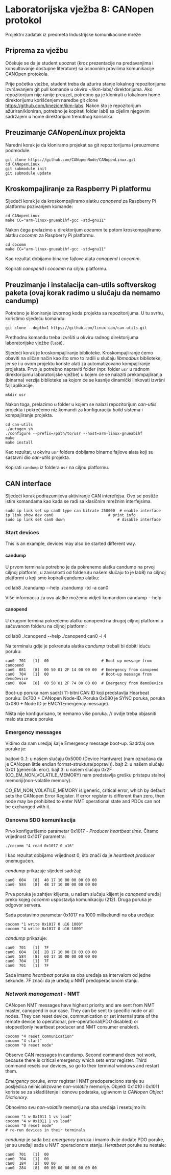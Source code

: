 # Laboratorijska vježba 8: CANopen protokol

Projektni zadatak iz predmeta Industrijske komunikacione mreže

## Priprema za vježbu

<p>
Očekuje se da je student upoznat (kroz prezentacije na predavanjima i konsultovanje dostupne literature) sa osnovnim pravilima komunikacije CANOpen protokola.

Prije početka vježbe, student treba da ažurira stanje lokalnog repozitorijuma izvršavanjem git pull komande u okviru ~/ikm-labs/ direktorijuma. Ako repozitorijum nije ranije preuzet, potrebno ga je klonirati u lokalnom home direktorijumu korišćenjem naredbe git clone https://github.com/knezicm/ikm-labs. Nakon što je repozitorijum ažuriran/kloniran, potrebno je kopirati folder lab8 sa cijelim njegovim sadržajem u home direktorijum trenutnog korisnika.


## Preuzimanje *CANopenLinux* projekta

Naredni korak je da kloniramo projekat sa git repozitorijuma i preuzmemo podmodule.

    git clone https://github.com/CANopenNode/CANopenLinux.git
    cd CANopenLinux
    git submodule init
    git submodule update
    
## Kroskompajliranje za Raspberry Pi platformu

Sljedeći korak je da kroskompajliramo alatku *canopend* za Raspberry Pi platformu pozivanjem komande:
    
    cd CANopenLinux
    make CC="arm-linux-gnueabihf-gcc -std=gnu11"

Nakon čega prelazimo u direktorijum *cocomm* te potom kroskompajliramo alatku *cocomm* za Raspberry Pi platformu.

    cd cocomm
    make CC="arm-linux-gnueabihf-gcc -std=gnu11"

Kao rezultat dobijamo binarne fajlove alata *canopend* i *cocomm*.

Kopirati *canopend* i *cocomm* na ciljnu platformu.
   
  
## Preuzimanje i instalacija can-utils softverskog paketa (ovaj korak radimo u slučaju da nemamo candump)

<p>
  Potrebno je kloniranje izvornog koda projekta sa repozitorijuma. U tu svrhu, koristimo sljedeću komandu:

    git clone --depth=1 https://github.com/linux-can/can-utils.git
  
Prethodnu komandu treba izvršiti u okviru radnog direktorijuma laboratorijske vježbe (`lab8`).

Sljedeći korak je kroskompajliranje biblioteke. Kroskompajliranje ćemo obaviti na sličan način kao što smo to radili u slučaju *libmodbus* biblioteke, jer se i u ovom projektu koriste alati za automatizovano kompajliranje projekata. Prvo je potrebno napraviti folder (npr. folder `usr` u radnom direktorijumu laboratorijske vježbe) u kojem će se nalaziti prekompajliranja (binarna) verzija biblioteke sa kojom će se kasnije dinamički linkovati izvršni fajl aplikacije.

    mkdir usr
Nakon toga, prelazimo u folder u kojem se nalazi repozitorijum *can-utils* projekta i pokrećemo niz komandi za konfiguraciju *build* sistema i kompajliranje projekta.

    cd can-utils
    ./autogen.sh
    ./configure --prefix=/path/to/usr --host=arm-linux-gnueabihf
    make
    make install
  
Kao rezultat, u okviru `usr` foldera dobijamo binarne fajlove alata koji su sastavni dio *can-utils* projekta.

Kopirati `candump` iz foldera `usr` na ciljnu platformu.
<p/>  

## CAN interface

Sljedeći korak podrazumijeva aktiviranje CAN interefejsa. Ovo se postiže istim komandama kao kada se radi sa klasičnim mrežnim interfejsima.

    sudo ip link set up can0 type can bitrate 250000  # enable interface
    ip link show dev can0			             # print info
    sudo ip link set can0 down                       # disable interface

### Start devices
This is an example, devices may also be started different way.

#### candump

U prvom terminalu potrebno je da pokrenemo alatku candump na prvoj ciljnoj platformi, u zavisnosti od folderu(u našem slučaju to je lab8) na ciljnoj platformi u koji smo kopirali candump alatku: 

cd lab8
./candump --help
./candump -td -a can0

Više informacija za ovu alatke možemo vidjeti komandom candump --help

#### canopend

U drugom termina pokrećemo alatku canopend na drugoj ciljnoj platformi u sačuvanom folderu na ciljnoj platformi:

cd lab8
./canopend --help
./canopend can0 -i 4



Na terminalu gdje je pokrenuta alatka *candump* trebali bi dobiti iduću poruku:

    can0  701   [1]  00                       # Boot-up message from canopend
    can0  081   [8]  00 50 01 2F 14 00 00 00  # Emergency from canopend
    can0  704   [1]  00                       # Boot-up message from demoDevice
    can0  084   [8]  00 50 01 2F 74 00 00 00  # Emergency from demoDevice

Boot-up poruka nam sadrži 11-bitni CAN ID koji predstavlja Hearbeat poruku: 0x700 + CANopen Node-ID.
Poruka 0x080 je SYNC poruka, poruka 0x080 + Node ID je EMCY(Emergency message).

Ništa nije konfigurisano, te nemamo više poruka. // ovdje treba objasniti malo sta znace poruke

### Emergency messages
Vidimo da nam uredjaj šalje Emergency message boot-up. Sadržaj ove poruke je:

bajtovi 0..1: u našem slučaju 0x5000 (Device Hardware) (nam označava da je CANopen little endian format-struktura(popravi)).
bajt 2: u našem slučaju 0x01 (generički eror).
bajt 3: u našem slučaju 0x2F (CO_EM_NON_VOLATILE_MEMORY) nam predstavlja grešku pristapu stalnoj memoriji(non-volatile memory).

CO_EM_NON_VOLATILE_MEMORY is generic, critical error, which by default sets the CANopen Error Register. If error register is different than zero, then node may be prohibited to enter NMT operational state and PDOs can not be exchanged with it.

### Osnovna SDO komunikacija

Prvo konfigurišemo parametar 0x1017 - *Producer heartbeat time*. Čitamo vrijednost 0x1017 parametra:

    ./cocomm "4 read 0x1017 0 u16"
    
I kao rezultat dobijamo vrijednost 0, što znači da je *heartbeat producer* onemugućen.

*candump* prikazuje sljedeći sadržaj:

    can0  604   [8]  40 17 10 00 00 00 00 00
    can0  584   [8]  4B 17 10 00 00 00 00 00

Prva poruka je zahtjev klijenta, u našem slučaju klijent je *canopend* uređaj preko kojeg *cocomm* uspostavlja komunikaciju (212). Druga poruka je odgovor servera.

Sada postavimo parametar 0x1017 na 1000 milisekundi na oba uređaja:

    cocomm "1 write 0x1017 0 u16 1000"
    cocomm "4 write 0x1017 0 u16 1000"

*candump* prikazuje:

    can0  701   [1]  7F
    can0  604   [8]  2B 17 10 00 E8 03 00 00
    can0  584   [8]  60 17 10 00 00 00 00 00
    can0  704   [1]  7F
    can0  701   [1]  7F

Sada imamo *heartbeat* poruke sa oba uređaja sa intervalom od jedne sekunde. 7F znači da je uređaj u NMT predoperacionom stanju.

### *Network management* - NMT

CANopen NMT messages have highest priority and are sent from NMT master, canopend in our case. They can be sent to specific node or all nodes. They can reset device, communication or set internal state of the remote device to operational, pre-operational(PDO disabled) or stopped(only heartbeat producer and NMT consumer enabled).

    cocomm "4 reset communication"
    cocomm "4 start"
    cocomm "0 reset node"

Observe CAN messages in candump. Second command does not work, because there is critical emergency which sets error register. Third command resets our devices, so go to their terminal windows and restart them.

*Emergency* poruke, *error* registar i NMT predoperaciono stanje su posljedica neinicializovane *non-volatile* memorije. Objekti 0x1010 i 0x1011 koriste se za skladištenje i obnovu podataka, uglavnom iz *CANopen Object Dictionary*.

Obnovimo svu *non-volatile* memoriju na oba uređaja i resetujmo ih:

    cocomm "1 w 0x1011 1 vs load"
    cocomm "4 w 0x1011 1 vs load"
    cocomm "0 reset node"
    # re-run devices in their terminals
    
*candump* je sada bez *emergency* poruka i imamo dvije dodate PDO poruke, jer su uređaji sada u NMT operacionom stanju. *Heratbeat* poruke su nestale:

    can0  701   [1]  00
    can0  704   [1]  00
    can0  184   [2]  00 00
    can0  284   [8]  00 00 00 00 00 00 00 00



